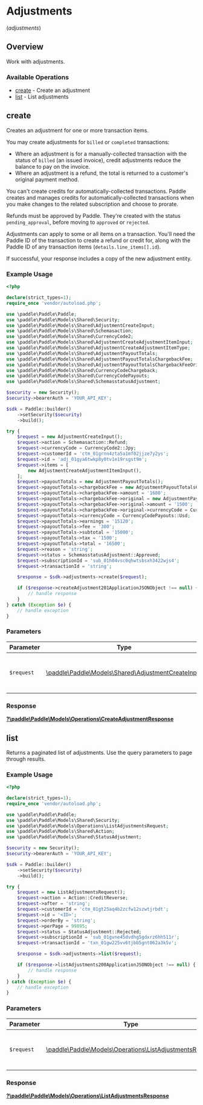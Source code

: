 # Adjustments
(*adjustments*)

## Overview

Work with adjustments.

### Available Operations

* [create](#create) - Create an adjustment
* [list](#list) - List adjustments

## create

Creates an adjustment for one or more transaction items.

You may create adjustments for `billed` or `completed` transactions:

* Where an adjustment is for a manually-collected transaction with the status of `billed` (an issued invoice), credit adjustments reduce the balance to pay on the invoice.
* Where an adjustment is a refund, the total is returned to a customer's original payment method.

You can't create credits for automatically-collected transactions. Paddle creates and manages credits for automatically-collected transactions when you make changes to the related subscription and choose to prorate.

Refunds must be approved by Paddle. They're created with the status `pending_approval`, before moving to `approved` or `rejected`.

Adjustments can apply to some or all items on a transaction. You'll need the Paddle ID of the transaction to create a refund or credit for,
along with the Paddle ID of any transaction items (`details.line_items[].id`).

If successful, your response includes a copy of the new adjustment entity.

### Example Usage

```php
<?php

declare(strict_types=1);
require_once 'vendor/autoload.php';

use \paddle\Paddle\Paddle;
use \paddle\Paddle\Models\Shared\Security;
use \paddle\Paddle\Models\Shared\AdjustmentCreateInput;
use \paddle\Paddle\Models\Shared\Schemasaction;
use \paddle\Paddle\Models\Shared\CurrencyCode2;
use \paddle\Paddle\Models\Shared\AdjustmentCreateAdjustmentItemInput;
use \paddle\Paddle\Models\Shared\AdjustmentCreateAdjustmentItemType;
use \paddle\Paddle\Models\Shared\AdjustmentPayoutTotals;
use \paddle\Paddle\Models\Shared\AdjustmentPayoutTotalsChargebackFee;
use \paddle\Paddle\Models\Shared\AdjustmentPayoutTotalsChargebackFeeOriginal;
use \paddle\Paddle\Models\Shared\CurrencyCodeChargeback;
use \paddle\Paddle\Models\Shared\CurrencyCodePayouts;
use \paddle\Paddle\Models\Shared\SchemasstatusAdjustment;

$security = new Security();
$security->bearerAuth = 'YOUR_API_KEY';

$sdk = Paddle::builder()
    ->setSecurity($security)
    ->build();

try {
    $request = new AdjustmentCreateInput();
    $request->action = Schemasaction::Refund;
    $request->currencyCode = CurrencyCode2::Jpy;
    $request->customerId = 'ctm_01grnn4zta5a1mf02jjze7y2ys';
    $request->id = 'adj_01gya6twkp8y0tv1e19rsgst9m';
    $request->items = [
        new AdjustmentCreateAdjustmentItemInput(),
    ];
    $request->payoutTotals = new AdjustmentPayoutTotals();
    $request->payoutTotals->chargebackFee = new AdjustmentPayoutTotalsChargebackFee();
    $request->payoutTotals->chargebackFee->amount = '1680';
    $request->payoutTotals->chargebackFee->original = new AdjustmentPayoutTotalsChargebackFeeOriginal();
    $request->payoutTotals->chargebackFee->original->amount = '1500';
    $request->payoutTotals->chargebackFee->original->currencyCode = CurrencyCodeChargeback::Gbp;
    $request->payoutTotals->currencyCode = CurrencyCodePayouts::Usd;
    $request->payoutTotals->earnings = '15120';
    $request->payoutTotals->fee = '300';
    $request->payoutTotals->subtotal = '15000';
    $request->payoutTotals->tax = '1500';
    $request->payoutTotals->total = '16500';
    $request->reason = 'string';
    $request->status = SchemasstatusAdjustment::Approved;
    $request->subscriptionId = 'sub_01h04vsc0qhwtsbsxh3422wjs4';
    $request->transactionId = 'string';

    $response = $sdk->adjustments->create($request);

    if ($response->createAdjustment201ApplicationJSONObject !== null) {
        // handle response
    }
} catch (Exception $e) {
    // handle exception
}
```

### Parameters

| Parameter                                                                                          | Type                                                                                               | Required                                                                                           | Description                                                                                        |
| -------------------------------------------------------------------------------------------------- | -------------------------------------------------------------------------------------------------- | -------------------------------------------------------------------------------------------------- | -------------------------------------------------------------------------------------------------- |
| `$request`                                                                                         | [\paddle\Paddle\Models\Shared\AdjustmentCreateInput](../../models/shared/AdjustmentCreateInput.md) | :heavy_check_mark:                                                                                 | The request object to use for the request.                                                         |


### Response

**[?\paddle\Paddle\Models\Operations\CreateAdjustmentResponse](../../models/operations/CreateAdjustmentResponse.md)**


## list

Returns a paginated list of adjustments. Use the query parameters to page through results.

### Example Usage

```php
<?php

declare(strict_types=1);
require_once 'vendor/autoload.php';

use \paddle\Paddle\Paddle;
use \paddle\Paddle\Models\Shared\Security;
use \paddle\Paddle\Models\Operations\ListAdjustmentsRequest;
use \paddle\Paddle\Models\Shared\Action;
use \paddle\Paddle\Models\Shared\StatusAdjustment;

$security = new Security();
$security->bearerAuth = 'YOUR_API_KEY';

$sdk = Paddle::builder()
    ->setSecurity($security)
    ->build();

try {
    $request = new ListAdjustmentsRequest();
    $request->action = Action::CreditReverse;
    $request->after = 'string';
    $request->customerId = 'ctm_01gt25aq4b2zcfw12szwtjrbdt';
    $request->id = '<ID>';
    $request->orderBy = 'string';
    $request->perPage = 99895;
    $request->status = StatusAdjustment::Rejected;
    $request->subscriptionId = 'sub_01gvne45dvdhg5gdxrz6hh511r';
    $request->transactionId = 'txn_01gw225vv6tjbb5gnt062a3k5v';

    $response = $sdk->adjustments->list($request);

    if ($response->listAdjustments200ApplicationJSONObject !== null) {
        // handle response
    }
} catch (Exception $e) {
    // handle exception
}
```

### Parameters

| Parameter                                                                                                    | Type                                                                                                         | Required                                                                                                     | Description                                                                                                  |
| ------------------------------------------------------------------------------------------------------------ | ------------------------------------------------------------------------------------------------------------ | ------------------------------------------------------------------------------------------------------------ | ------------------------------------------------------------------------------------------------------------ |
| `$request`                                                                                                   | [\paddle\Paddle\Models\Operations\ListAdjustmentsRequest](../../models/operations/ListAdjustmentsRequest.md) | :heavy_check_mark:                                                                                           | The request object to use for the request.                                                                   |


### Response

**[?\paddle\Paddle\Models\Operations\ListAdjustmentsResponse](../../models/operations/ListAdjustmentsResponse.md)**

